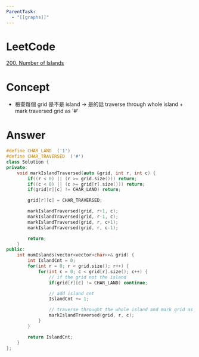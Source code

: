 ```yaml
---
ParentTask:
  - "[[graphs]]"
---
```


# LeetCode
[200. Number of Islands](https://leetcode.com/problems/number-of-islands/)

# Concept
- 檢查每個 grid 是不是 island -> 是的話 traverse through whole island + mark traversed grid as '#'

# Answer
```Cpp
#define CHAR_LAND  ('1')
#define CHAR_TRAVERSED  ('#')
class Solution {
private:
    void markIslandTraversed(auto &grid, int r, int c) {
        if((r < 0) || (r >= grid.size())) return;
        if((c < 0) || (c >= grid[r].size())) return;
        if(grid[r][c] != CHAR_LAND) return;

        grid[r][c] = CHAR_TRAVERSED;

        markIslandTraversed(grid, r+1, c);
        markIslandTraversed(grid, r-1, c);
        markIslandTraversed(grid, r, c+1);
        markIslandTraversed(grid, r, c-1);

        return;
    }
public:
    int numIslands(vector<vector<char>>& grid) {
        int IslandCnt = 0;
        for(int r = 0; r < grid.size(); r++) {
            for(int c = 0; c < grid[r].size(); c++) {
                // if the grid not the island
                if(grid[r][c] != CHAR_LAND) continue;

                // add island cnt
                IslandCnt += 1;

                // traverse throught the whole island and mark grid as traversed
                markIslandTraversed(grid, r, c);
            }
        }

        return IslandCnt;
    }
};
``` 
